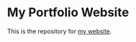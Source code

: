 # My Portfolio Website


This is the repository for [my website](https://crediblebilal.github.io/).
